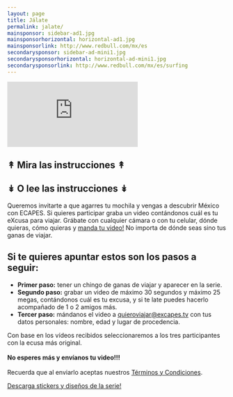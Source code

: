 ```yaml
---
layout: page
title: Jálate
permalink: jalate/
mainsponsor: sidebar-ad1.jpg
mainsponsorhorizontal: horizontal-ad1.jpg
mainsponsorlink: http://www.redbull.com/mx/es
secondarysponsor: sidebar-ad-mini1.jpg
secondarysponsorhorizontal: horizontal-ad-mini1.jpg
secondarysponsorlink: http://www.redbull.com/mx/es/surfing
---
```


<div class="main_video">
		<iframe src="https://www.youtube.com/embed/WTYXsprhc0M" frameborder="0" allowfullscreen></iframe>
</div>
<h2 class="join_h2_left">↟ Mira las instrucciones ↟</h2>
<h2 class="join_h2_right">↡ O lee las instrucciones ↡</h2>
<div class="about_info">
Queremos invitarte a que agarres tu mochila y vengas a descubrir México con </b>E<span class="xtext"></span>CAPES</b>. Si quieres participar graba un video contándonos cuál es tu eXcusa para viajar. Grábate con cualquier cámara o con tu celular, dónde quieras, cómo quieras y <a href="mailto:contacto@excapes.tv" target="_blank">manda tu video!</a> No importa de dónde seas sino tus ganas de viajar.
</div>

<div class="panel data_for_email">
	<h2>Si te quieres apuntar estos son los pasos a seguir:</h2>
	<ul>
		<li><b>Primer paso:</b> tener un chingo de ganas de viajar y aparecer en la serie.
		</li>
		<li><b>Segundo paso:</b> grabar un video de máximo 30 segundos y máximo 25 megas, contándonos cuál es tu excusa, y si te late puedes hacerlo acompañado de 1 o 2 amigos más. 
		</li>
		<li><b>Tercer paso:</b> mándanos el video a <a href="mailto:quieroviajar@excapes.tv" target="_blank">quieroviajar@excapes.tv</a> con tus datos personales: nombre, edad y lugar de procedencia. 
		</li>
	</ul>
	<p>
	Con base en los vídeos recibidos seleccionaremos a los tres participantes con la e<span class="xtext"></span>cusa más original. <br><br>
	<b>No esperes más y envíanos tu video!!!</b>
	<br><br>
	Recuerda que al enviarlo aceptas nuestros <a href="{{ site.baseurl }}pdfs/terminosycondiciones.pdf">Términos y Condiciones</a>.
	</p>
</div>

<div class="panel descarga_material">
	<a href="{{ site.baseurl }}pdfs/promocion.pdf">
			<div class="descarga_boton">
			<p>Descarga stickers y diseños de la serie!</p>
			<div class="graphicseparator xbutton"></div>
			</div>
	</a>
</div>